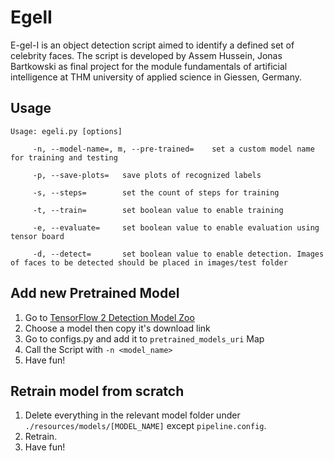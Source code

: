 # EgelI

E-gel-I is an object detection script aimed to identify a defined set of celebrity faces.
The script is developed by Assem Hussein, Jonas Bartkowski as final project for the
module fundamentals of artificial intelligence at THM university of applied science in Giessen, Germany.

## Usage

```
Usage: egeli.py [options]

	 -n, --model-name=, m, --pre-trained= 	 set a custom model name for training and testing

	 -p, --save-plots=	 save plots of recognized labels

	 -s, --steps=      	 set the count of steps for training

	 -t, --train=      	 set boolean value to enable training

	 -e, --evaluate=   	 set boolean value to enable evaluation using tensor board

	 -d, --detect=     	 set boolean value to enable detection. Images of faces to be detected should be placed in images/test folder
```

## Add new Pretrained Model

1. Go to [TensorFlow 2 Detection Model Zoo](https://github.com/tensorflow/models/blob/master/research/object_detection/g3doc/tf2_detection_zoo.md)
2. Choose a model then copy it's download link
3. Go to configs.py and add it to `pretrained_models_uri` Map
4. Call the Script with `-n <model_name>`
5. Have fun!

## Retrain model from scratch

1. Delete everything in the relevant model folder under `./resources/models/[MODEL_NAME]` except `pipeline.config`.
2. Retrain.
3. Have fun!
